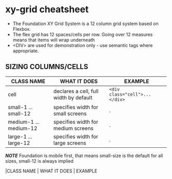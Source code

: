 # xy-grid cheatsheet

- The Foundation XY Grid System is a 12 column grid system based on Flexbox. 
- The flex grid has 12 spaces/cells per row.  Going over 12 measures means that items will wrap underneath
- &lt;DIV&gt; are used for demonstration only - use semantic tags where appropriate.

## SIZING COLUMNS/CELLS
| CLASS NAME | WHAT IT DOES | EXAMPLE|
|------------|--------------|--------|
| cell | declares a cell, full width  by default | ```<div class="cell">...</div>```|
| small-1 ... small-12 | specifies width for small screens | . |
| medium-1 ... medium-12 | specifies width for medium screens | . |
| large-1 ... large-12 | specifies width for large screens | . |
___NOTE___ Foundation is mobile first, that means small-size is the default for all sizes, small-12 is always implied



|CLASS NAME | WHAT IT DOES | EXAMPLE


